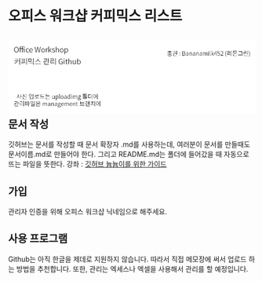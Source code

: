 # 오피스 워크샵 커피믹스 리스트
![header](./uploadimg/header.png)
문서 작성
---
깃허브는 문서를 작성할 때 문서 확장자 .md를 사용하는데,
여러분이 문서를 만들때도 문서이름.md로 만들어야 한다.
그리고 README.md는 폴더에 들어갔을 때 자동으로 뜨는 파일을 뜻한다.
강좌 : [깃허브 늅늅이를 위한 가이드](guide.md)

가입
---
관리자 인증을 위해 오피스 워크샵 닉네임으로 해주세요.

사용 프로그램
---
Github는 아직 한글을 제데로 지원하지 않습니다.
따라서 직접 메모장에 써서 업로드 하는 방법을 추천합니다.
또한, 관리는 엑세스나 엑셀을 사용해서 관리를 할 예정입니다.
